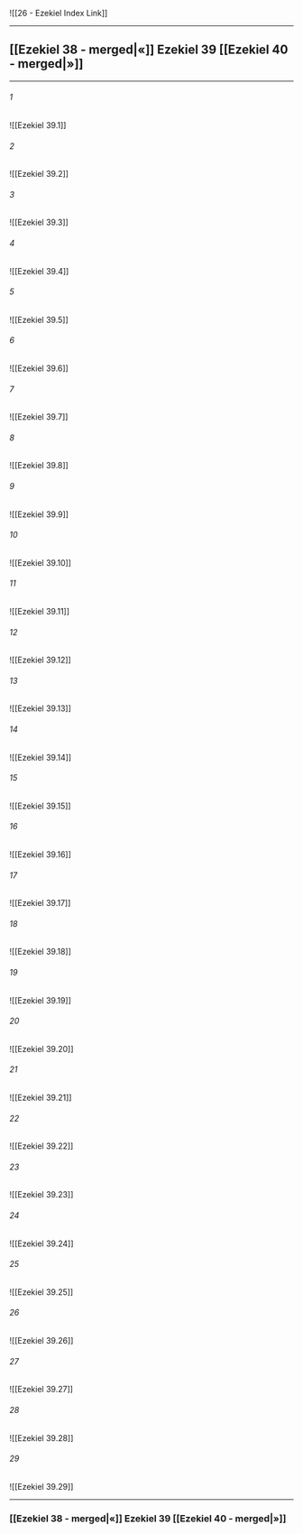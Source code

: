 ![[26 - Ezekiel Index Link]]

---
##  [[Ezekiel 38 - merged|«]] Ezekiel 39 [[Ezekiel 40 - merged|»]]

---

###### 1
![[Ezekiel 39.1]] 

###### 2
![[Ezekiel 39.2]] 

###### 3
![[Ezekiel 39.3]] 

###### 4
![[Ezekiel 39.4]]

###### 5 
![[Ezekiel 39.5]] 

###### 6
![[Ezekiel 39.6]] 

###### 7
![[Ezekiel 39.7]] 

###### 8
![[Ezekiel 39.8]] 

###### 9
![[Ezekiel 39.9]] 

###### 10
![[Ezekiel 39.10]] 

###### 11
![[Ezekiel 39.11]] 

###### 12
![[Ezekiel 39.12]]

###### 13
![[Ezekiel 39.13]] 

###### 14
![[Ezekiel 39.14]] 

###### 15
![[Ezekiel 39.15]]

###### 16
![[Ezekiel 39.16]] 

###### 17
![[Ezekiel 39.17]]

###### 18
![[Ezekiel 39.18]] 

###### 19
![[Ezekiel 39.19]] 

###### 20
![[Ezekiel 39.20]]

###### 21
![[Ezekiel 39.21]] 

###### 22
![[Ezekiel 39.22]] 

###### 23
![[Ezekiel 39.23]]

###### 24
![[Ezekiel 39.24]] 

###### 25
![[Ezekiel 39.25]]

###### 26
![[Ezekiel 39.26]] 

###### 27
![[Ezekiel 39.27]] 

###### 28
![[Ezekiel 39.28]]

###### 29
![[Ezekiel 39.29]] 


---
###  [[Ezekiel 38 - merged|«]] Ezekiel 39 [[Ezekiel 40 - merged|»]]